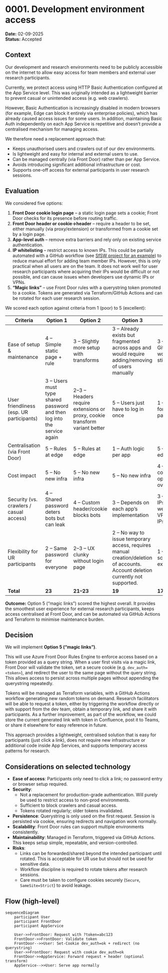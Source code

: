 # 0001. Development environment access

**Date:** 02-09-2025  
**Status:** Accepted

## Context

Our development and research environments need to be publicly accessible on the internet to allow easy access for team members and external user research participants.

Currently, we protect access using HTTP Basic Authentication configured at the App Service level. This was originally intended as a lightweight barrier to prevent casual or unintended access (e.g. web crawlers).

However, Basic Authentication is increasingly disabled in modern browsers (for example, Edge can block it entirely via enterprise policies), which has already caused access issues for some users. In addition, maintaining Basic Auth independently on each App Service is repetitive and doesn’t provide a centralised mechanism for managing access.

We therefore need a replacement approach that:

- Keeps unauthorised users and crawlers out of our dev environments.
- Is lightweight and easy for internal and external users to use.
- Can be managed centrally (via Front Door) rather than per App Service.
- Avoids introducing significant additional infrastructure or cost.
- Supports one-off access for external participants in user research sessions.

## Evaluation

We considered five options:

1. **Front Door cookie login page** – a static login page sets a cookie; Front Door checks for its presence before routing traffic.
2. **Front Door header or cookie→header** – require a header to be set, either manually (via proxy/extension) or transformed from a cookie set by a login page.
3. **App-level auth** – remove extra barriers and rely only on existing service authentication.
4. **IP whitelisting** – restrict access to known IPs. This could be partially automated with a GitHub workflow (see [SfSW project for an example](https://github.com/DFE-Digital/SfSW-Infra/blob/main/.github/workflows/ip-whitelist.yml)) to reduce manual effort for adding team member IPs. However, this is only practical when all users are on the team. It does not work well for user research participants where acquiring their IPs would be difficult or not possible, and can cause issues when developers use dynamic IPs or VPNs.
5. **“Magic links”** – use Front Door rules with a querystring token promoted to a cookie. Tokens are generated via Terraform/GitHub Actions and can be rotated for each user research session.

We scored each option against criteria from 1 (poor) to 5 (excellent):

| Criteria                                 | Option 1                                                                | Option 2                                                                   | Option 3                                                                                                                       | Option 4                                                 | Option 5                                                     |
| ---------------------------------------- | ----------------------------------------------------------------------- | -------------------------------------------------------------------------- | ------------------------------------------------------------------------------------------------------------------------------ | -------------------------------------------------------- | ------------------------------------------------------------ |
| Ease of setup & maintenance              | 4 – Simple static page + rule                                           | 3 – Slightly more setup with transforms                                    | 3 – Already exists but fragmented across apps and would require adding/removing of users manually                              | 3 – Easier with GitHub workflow, but still awkward       | 3 – Needs workflow/rotation, but centralised                 |
| User friendliness (esp. UR participants) | 3 – Users must type shared password and then log into the service again | 2–3 – Headers require extensions or proxy, cookie transform variant better | 5 – Users just have to log in once                                                                                             | 1 – Not viable for external participants                 | 4 – Just click a link, no input, app level auth still needed |
| Centralisation (via Front Door)          | 5 – Rules at edge                                                       | 5 – Rules at edge                                                          | 1 – Auth logic per app                                                                                                         | 5 – Rules at edge                                        | 5 – Rules at edge                                            |
| Cost impact                              | 5 – No new infra                                                        | 5 – No new infra                                                           | 5 – No new infra                                                                                                               | 4 – No infra cost, but operational overhead              | 5 – No new infra, reuses workflows                           |
| Security (vs. crawlers / casual access)  | 4 – Shared password deters bots but can leak                            | 4 – Custom header/cookie blocks bots                                       | 3 – Depends on each app’s implementation                                                                                       | 3 – Strong if IPs are stable, weak with VPNs/dynamic IPs | 4 – Rotating tokens strong enough for UR                     |
| Flexibility for UR participants          | 2 – Same password for everyone                                          | 2–3 – UX clunky without login page                                         | 2 – No way to issue temporary access, requires manual creation/deletion of accounts. Account deletion currently not supported. | 1 – Doesn’t scale to external users                      | 5 – Easy temporary access per session                        |
| **Total**                                | **23**                                                                  | **21–23**                                                                  | **19**                                                                                                                         | **17**                                                   | **26**                                                       |

**Outcome:** Option 5 (“magic links”) scored the highest overall. It provides the smoothest user experience for external research participants, keeps access centralised at Front Door, and can be automated via GitHub Actions and Terraform to minimise maintenance burden.

## Decision

We will implement **Option 5 (“magic links”)**.

This will use Azure Front Door Rules Engine to enforce access based on a token provided as a query string. When a user first visits via a magic link, Front Door will validate the token, set a secure cookie (e.g. `dev_auth=<token>`), and redirect the user to the same page without the query string. This allows access to persist across multiple pages without appending the querystring repeatedly.

Tokens will be managed as Terraform variables, with a GitHub Actions workflow generating new random tokens on demand. Research facilitators will be able to request a token, either by triggering the workflow directly or with support from the dev team, obtain a temporary link, and share it with participants.
As a further improvement, as part of the workflow, we could store the current generated link with token in Confluence, post it to Teams, or share it elsewhere for easy reference in future.

This approach provides a lightweight, centralised solution that is easy for participants (just click a link), does not require new infrastructure or additional code inside App Services, and supports temporary access patterns for research.

## Considerations on selected technology

- **Ease of access**: Participants only need to click a link; no password entry or browser setup required.
- **Security**:
  - Not a replacement for production-grade authentication. Will purely be used to restrict access to non-prod environments.
  - Sufficient to block crawlers and casual access.
  - Tokens rotated regularly; older tokens invalidated.
- **Persistence**: Querystring is only used on the first request. Session is persisted via cookie, ensuring redirects and navigation work normally.
- **Scalability**: Front Door rules can support multiple environments consistently.
- **Maintainability**: Managed in Terraform, triggered via GitHub Actions. This keeps setup simple, repeatable, and version-controlled.
- **Risks**:
  - Links can be forwarded/shared beyond the intended participant until rotated. This is acceptable for UR use but should not be used for sensitive data.
  - Workflow discipline is required to rotate tokens after research sessions.
  - Care must be taken to configure cookies securely (`Secure`, `SameSite=Strict`) to avoid leakage.

## Flow (high-level)

```mermaid
sequenceDiagram
    participant User
    participant FrontDoor
    participant AppService

    User->>FrontDoor: Request with ?token=abc123
    FrontDoor->>FrontDoor: Validate token
    FrontDoor-->>User: Set-Cookie dev_auth=ok + redirect (no querystring)
    User->>FrontDoor: Request with cookie dev_auth=ok
    FrontDoor->>AppService: Forward request + header (optional transform)
    AppService-->>User: Serve app normally
```
